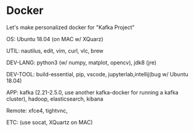 # Docker

Let's make personalized docker for "Kafka Project"

OS: Ubuntu 18.04 (on MAC w/ XQuarz)

UTIL: nautilus, edit, vim, curl, vlc, brew

DEV-LANG: python3 (w/ numpy, matplot, opencv), jdk8 (jre)

DEV-TOOL: build-essential, pip, vscode, jupyterlab,intellij(bug w/ Ubuntu 18.04)

APP: kafka (2.21-2.5.0, use another kafka-docker for running a kafka cluster), hadoop, elasticsearch, kibana

Remote: xfce4, tightvnc, 

ETC: (use socat, XQuartz on MAC)
